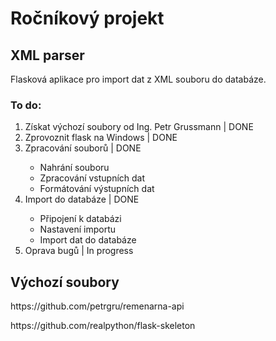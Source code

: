<h1>Ročníkový projekt</h1>
<h2>XML parser</h2>
<p>Flasková aplikace pro import dat z XML souboru do databáze.</p>
<h3>To do:</h3>
<ol>
  <li>Získat výchozí soubory od Ing. Petr Grussmann | DONE</li>
  <li>Zprovoznit flask na Windows | DONE</li>
  <li>Zpracování souborů | DONE</li>
  <ul>
    <li>Nahrání souboru</li>
    <li>Zpracování vstupních dat</li>
    <li>Formátování výstupních dat</li>
  </ul>
  <li>Import do databáze | DONE</li>
  <ul>
    <li>Připojení k databázi</li>
    <li>Nastavení importu</li>
    <li>Import dat do databáze</li>
  </ul>
  <li>Oprava bugů | In progress</li>
</ol>
<h2>Výchozí soubory</h2>
<p>https://github.com/petrgru/remenarna-api</p>
<p>https://github.com/realpython/flask-skeleton</p>
